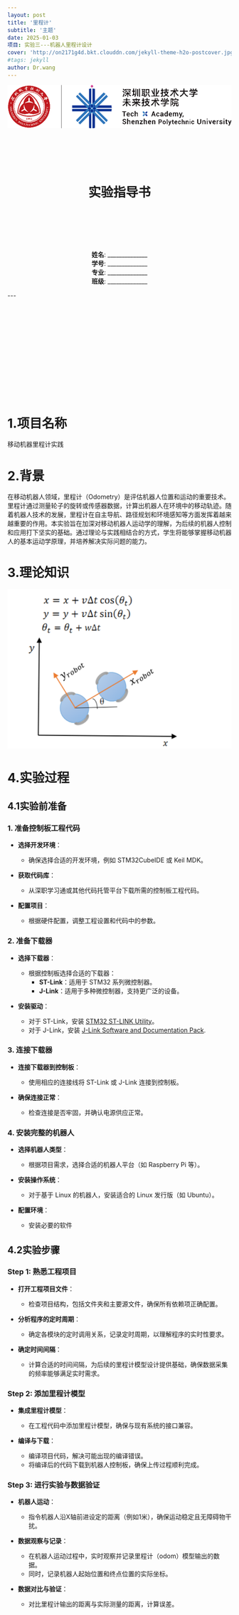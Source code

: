 ```yaml
---
layout: post
title: '里程计'
subtitle: '主题'
date: 2025-01-03
项目: 实验三---机器人里程计设计
cover: 'http://on2171g4d.bkt.clouddn.com/jekyll-theme-h2o-postcover.jpg'
#tags: jekyll 
author: Dr.wang
---
```

![标](/assets/images/图片2.png)
&nbsp;

&nbsp;

&nbsp;
<h1 style="text-align: center;">实验指导书</h1>

&nbsp;

&nbsp;

&nbsp;


<p style="text-align: center;">
    <strong>姓名</strong>: ______________<br> 
    <strong>学号</strong>: ______________<br>
    <strong>专业</strong>: ______________<br>
    <strong>班级</strong>: ______________<br>
</p>
---

&nbsp;




&nbsp;




&nbsp;



&nbsp;




&nbsp;



&nbsp;




&nbsp;







# 1.项目名称
 移动机器里程计实践

# 2.背景
在移动机器人领域，里程计（Odometry）是评估机器人位置和运动的重要技术。里程计通过测量轮子的旋转或传感器数据，计算出机器人在环境中的移动轨迹。随着机器人技术的发展，里程计在自主导航、路径规划和环境感知等方面发挥着越来越重要的作用。本实验旨在加深对移动机器人运动学的理解，为后续的机器人控制和应用打下坚实的基础。通过理论与实践相结合的方式，学生将能够掌握移动机器人的基本运动学原理，并培养解决实际问题的能力。
# 3.理论知识
![pic](/assets/images/图片9.png)<br>
# 4.实验过程
## 4.1实验前准备


### 1. 准备控制板工程代码
- **选择开发环境**：
  - 确保选择合适的开发环境，例如 STM32CubeIDE 或 Keil MDK。

- **获取代码库**：
  - 从深职学习通或其他代码托管平台下载所需的控制板工程代码。

- **配置项目**：
  - 根据硬件配置，调整工程设置和代码中的参数。

### 2. 准备下载器
- **选择下载器**：
  - 根据控制板选择合适的下载器：
    - **ST-Link**：适用于 STM32 系列微控制器。
    - **J-Link**：适用于多种微控制器，支持更广泛的设备。

- **安装驱动**：
  - 对于 ST-Link，安装 [STM32 ST-LINK Utility](https://www.st.com/en/embedded-software/stsw-link007.html)。
  - 对于 J-Link，安装 [J-Link Software and Documentation Pack](https://www.segger.com/downloads/jlink).

### 3. 连接下载器
- **连接下载器到控制板**：
  - 使用相应的连接线将 ST-Link 或 J-Link 连接到控制板。

- **确保连接正常**：
  - 检查连接是否牢固，并确认电源供应正常。

### 4. 安装完整的机器人
- **选择机器人类型**：
  - 根据项目需求，选择合适的机器人平台（如 Raspberry Pi 等）。

- **安装操作系统**：
  - 对于基于 Linux 的机器人，安装适合的 Linux 发行版（如 Ubuntu）。

- **配置环境**：
  - 安装必要的软件


## 4.2实验步骤


### Step 1: 熟悉工程项目
- **打开工程项目文件**：
  - 检查项目结构，包括文件夹和主要源文件，确保所有依赖项正确配置。
  
- **分析程序的定时周期**：
  - 确定各模块的定时调用关系，记录定时周期，以理解程序的实时性要求。
  
- **确定时间间隔**：
  - 计算合适的时间间隔，为后续的里程计模型设计提供基础，确保数据采集的频率能够满足实时需求。

### Step 2: 添加里程计模型
- **集成里程计模型**：
  - 在工程代码中添加里程计模型，确保与现有系统的接口兼容。
  
- **编译与下载**：
  - 编译项目代码，解决可能出现的编译错误。
  - 将编译后的代码下载到机器人控制板，确保上传过程顺利完成。

### Step 3: 进行实验与数据验证
- **机器人运动**：
  - 指令机器人沿X轴前进设定的距离（例如1米），确保运动稳定且无障碍物干扰。
  
- **数据观察与记录**：
  - 在机器人运动过程中，实时观察并记录里程计（odom）模型输出的数据。
  - 同时，记录机器人起始位置和终点位置的实际坐标。

- **数据对比与验证**：
  - 对比里程计输出的距离与实际测量的距离，计算误差。
